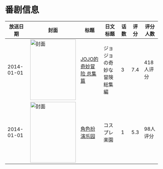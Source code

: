 # 番剧信息

|放送日期|封面|标题|日文标题|话数|评分|评分人数|
|---|---|---|---|---|---|---|
|2014-01-01|<img src="https://lain.bgm.tv/pic/cover/c/92/93/99859_yR33I.jpg" alt="封面" style="width:150px;height:200px;object-fit:cover;">|[JOJO的奇妙冒险 总集篇](https://bangumi.tv/subject/99859)|ジョジョの奇妙な冒険 総集編|3|7.4|418人评分|
|2014-01-01|<img src="https://bangumi.tv/img/no_icon_subject.png" alt="封面" style="width:150px;height:200px;object-fit:cover;">|[角色扮演乐园](https://bangumi.tv/subject/143046)|コスプレ楽園|1|5.3|98人评分|
